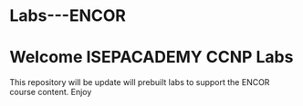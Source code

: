 # Labs---ENCOR
# Welcome ISEPACADEMY CCNP Labs 
This repository will be update will prebuilt labs to support the ENCOR course content.
Enjoy
